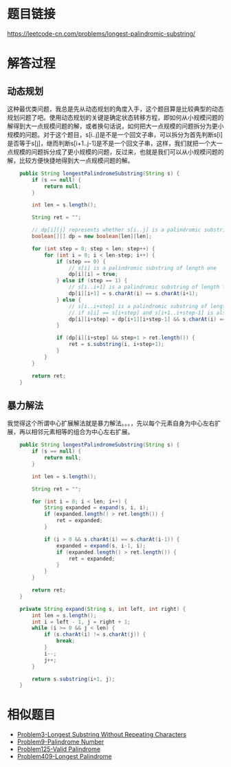 # 题目链接
https://leetcode-cn.com/problems/longest-palindromic-substring/

# 解答过程
## 动态规划
这种最优类问题，我总是先从动态规划的角度入手，这个题目算是比较典型的动态规划问题了吧。使用动态规划的关键是确定状态转移方程，即如何从小规模问题的解得到大一点规模问题的解，或者换句话说，如何把大一点规模的问题拆分为更小规模的问题。对于这个题目，s[i..j]是不是一个回文子串，可以拆分为首先判断s[i]是否等于s[j]，继而判断s[i+1..j-1]是不是一个回文子串，这样，我们就把一个大一点规模的问题拆分成了更小规模的问题，反过来，也就是我们可以从小规模问题的解，比较方便快捷地得到大一点规模问题的解。

```java
    public String longestPalindromeSubstring(String s) {
        if (s == null) {
            return null;
        }

        int len = s.length();

        String ret = "";

        // dp[i][j] represents whether s[i..j] is a palindromic substring
        boolean[][] dp = new boolean[len][len];

        for (int step = 0; step < len; step++) {
            for (int i = 0; i < len-step; i++) {
                if (step == 0) {
                    // s[i] is a palindromic substring of length one
                    dp[i][i] = true;
                } else if (step == 1) {
                    // s[i..i+1] is a palindromic substring of length two if s[i] == s[i+1]
                    dp[i][i+1] = s.charAt(i) == s.charAt(i+1);
                } else {
                    // s[i..i+step] is a palindromic substring of length step
                    // if s[i] == s[i+step] and s[i+1..i+step-1] is also a palindromic substring
                    dp[i][i+step] = dp[i+1][i+step-1] && s.charAt(i) == s.charAt(i+step);
                }

                if (dp[i][i+step] && step+1 > ret.length()) {
                    ret = s.substring(i, i+step+1);
                }
            }
        }

        return ret;
    }
```

## 暴力解法
我觉得这个所谓中心扩展解法就是暴力解法。。。，先以每个元素自身为中心左右扩展，再以相邻元素相等的组合为中心左右扩展。

```java
    public String longestPalindromeSubstring(String s) {
        if (s == null) {
            return null;
        }

        int len = s.length();

        String ret = "";

        for (int i = 0; i < len; i++) {
            String expanded = expand(s, i, i);
            if (expanded.length() > ret.length()) {
                ret = expanded;
            }

            if (i > 0 && s.charAt(i) == s.charAt(i-1)) {
                expanded = expand(s, i-1, i);
                if (expanded.length() > ret.length()) {
                    ret = expanded;
                }
            }
        }

        return ret;
    }

    private String expand(String s, int left, int right) {
        int len = s.length();
        int i = left - 1, j = right + 1;
        while (i >= 0 && j < len) {
            if (s.charAt(i) != s.charAt(j)) {
                break;
            }
            i--;
            j++;
        }

        return s.substring(i+1, j);
    }
```

# 相似题目
- [Problem3-Longest Substring Without Repeating Characters](2021-08-16-leetcode-problem-3.md)
- [Problem9-Palindrome Number](2022-11-08-leetcode-problem-9.md)
- [Problem125-Valid Palindrome](2022-11-09-leetcode-problem-125.md)
- [Problem409-Longest Palindrome](2021-12-24-leetcode-problem-409.md)